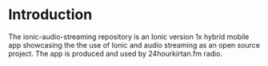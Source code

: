 <div class="page-header">
  <h1  id="page-title">Introduction</h1>
</div>

The ionic-audio-streaming repository is an Ionic version 1x hybrid mobile app
showcasing the the use of Ionic and audio streaming as an open source project.
The app is produced and used by 24hourkirtan.fm radio.
